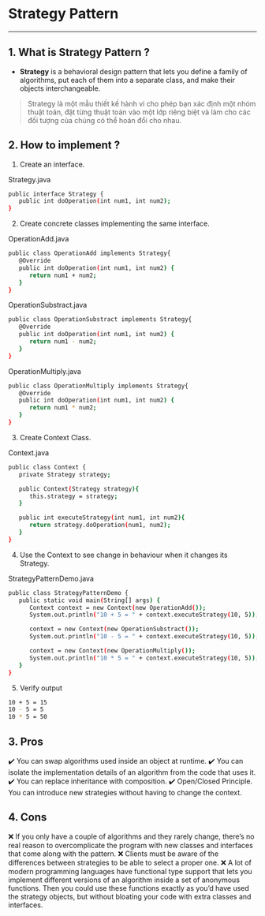 # Strategy Pattern

---

## 1. What is Strategy Pattern ?

- **Strategy** is a behavioral design pattern that lets you define a family of algorithms, put each of them into a separate class, and make their objects interchangeable.

> Strategy là một mẫu thiết kế hành vi cho phép bạn xác định một nhóm thuật toán, đặt từng thuật toán vào một lớp riêng biệt và làm cho các đối tượng của chúng có thể hoán đổi cho nhau.

## 2. How to implement ?

1. Create an interface.

Strategy.java

```sh
public interface Strategy {
   public int doOperation(int num1, int num2);
}

```

2. Create concrete classes implementing the same interface.

OperationAdd.java

```sh
public class OperationAdd implements Strategy{
   @Override
   public int doOperation(int num1, int num2) {
      return num1 + num2;
   }
}
```

OperationSubstract.java

```sh
public class OperationSubstract implements Strategy{
   @Override
   public int doOperation(int num1, int num2) {
      return num1 - num2;
   }
}
```

OperationMultiply.java

```sh
public class OperationMultiply implements Strategy{
   @Override
   public int doOperation(int num1, int num2) {
      return num1 * num2;
   }
}
```

3. Create Context Class.

Context.java

```sh
public class Context {
   private Strategy strategy;

   public Context(Strategy strategy){
      this.strategy = strategy;
   }

   public int executeStrategy(int num1, int num2){
      return strategy.doOperation(num1, num2);
   }
}
```

4. Use the Context to see change in behaviour when it changes its Strategy.

StrategyPatternDemo.java

```sh
public class StrategyPatternDemo {
   public static void main(String[] args) {
      Context context = new Context(new OperationAdd());
      System.out.println("10 + 5 = " + context.executeStrategy(10, 5));

      context = new Context(new OperationSubstract());
      System.out.println("10 - 5 = " + context.executeStrategy(10, 5));

      context = new Context(new OperationMultiply());
      System.out.println("10 * 5 = " + context.executeStrategy(10, 5));
   }
}
```

5. Verify output

```sh
10 + 5 = 15
10 - 5 = 5
10 * 5 = 50
```

## 3. Pros

✔️ You can swap algorithms used inside an object at runtime.
✔️ You can isolate the implementation details of an algorithm from the code that uses it.
✔️ You can replace inheritance with composition.
✔️ Open/Closed Principle. You can introduce new strategies without having to change the context.

## 4. Cons

❌ If you only have a couple of algorithms and they rarely change, there’s no real reason to overcomplicate the program with new classes and interfaces that come along with the pattern.
❌ Clients must be aware of the differences between strategies to be able to select a proper one.
❌ A lot of modern programming languages have functional type support that lets you implement different versions of an algorithm inside a set of anonymous functions. Then you could use these functions exactly as you’d have used the strategy objects, but without bloating your code with extra classes and interfaces.
